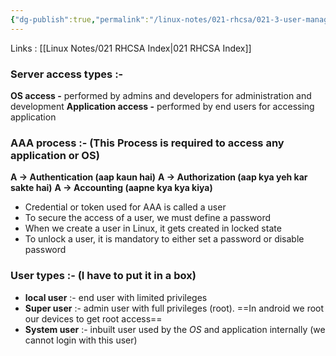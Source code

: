 ```yaml
---
{"dg-publish":true,"permalink":"/linux-notes/021-rhcsa/021-3-user-management/021-3-1-user-management/","noteIcon":"","created":"2023-10-07T13:47:51.413+05:30","updated":"2023-10-13T17:07:03.571+05:30"}
---
```


Links : [[Linux Notes/021 RHCSA Index\|021 RHCSA Index]]

### Server access types :-

  **OS access -** performed by admins and developers for administration and development
  **Application access -** performed by end users for accessing application

### AAA process :- (This Process is required to access any application or OS)

  **A &rarr; Authentication  (aap kaun hai)**
  **A &rarr; Authorization (aap kya yeh kar sakte hai)**
  **A &rarr; Accounting (aapne kya kya kiya)**


- Credential or token used for AAA is called a user
- To secure the access of a user, we must define a password
- When we create a user in Linux, it gets created in locked state
- To unlock a user, it is mandatory to either set a password or disable password


### User types :- (I have to put it in a box)

- **local user** :- end user with limited privileges
- **Super user** :- admin user with full privileges (root). ==In android we root our devices to get root access==
- **System user** :- inbuilt user used by the *OS* and application internally (we cannot login with this user)
